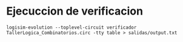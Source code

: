 # Ejecuccion de verificacion

    logisim-evolution --toplevel-circuit verificador TallerLogica_Combinatorios.circ -tty table > salidas/output.txt

